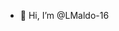 - 👋 Hi, I’m @LMaldo-16

<!---
LMaldo-16/LMaldo-16 is a ✨ special ✨ repository because its `README.md` (this file) appears on your GitHub profile.
You can click the Preview link to take a look at your changes.
--->
